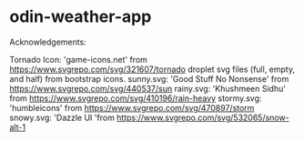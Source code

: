 # odin-weather-app

    
    
    
Acknowledgements:

Tornado Icon: 'game-icons.net' from https://www.svgrepo.com/svg/321607/tornado
droplet svg files (full, empty, and half) from bootstrap icons.
sunny.svg: 'Good Stuff No Nonsense' from https://www.svgrepo.com/svg/440537/sun
rainy.svg: 'Khushmeen Sidhu' from https://www.svgrepo.com/svg/410196/rain-heavy
stormy.svg: 'humbleicons' from https://www.svgrepo.com/svg/470897/storm
snowy.svg: 'Dazzle UI 'from https://www.svgrepo.com/svg/532065/snow-alt-1